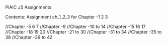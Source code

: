 PIAIC JS Assignments

Contents:
Assignment ch_1_2_3 for Chapter -1 2 3

//Chapter -5 6 7
//Chapter -9
//Chapter -10 to 14
//Chapter -15 16 17
//Chapter -18 19 20
//Chapter -21 to 30
//Chapter -31 to 34
//Chapter -35 to 38
//Chapter -39 to 42